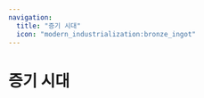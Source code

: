 ```yaml
---
navigation:
  title: "증기 시대"
  icon: "modern_industrialization:bronze_ingot"
---
```


# 증기 시대

<SubPages />